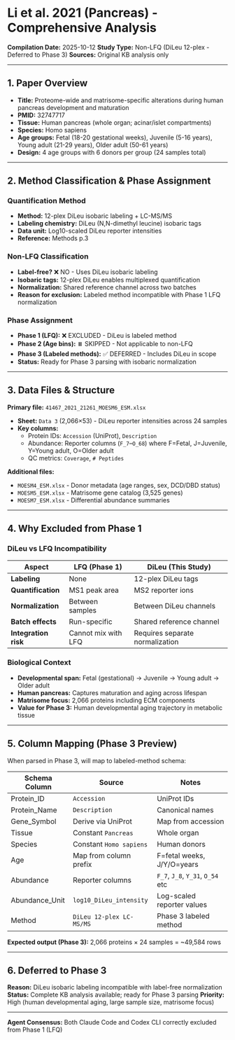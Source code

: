 # Li et al. 2021 (Pancreas) - Comprehensive Analysis

**Compilation Date:** 2025-10-12
**Study Type:** Non-LFQ (DiLeu 12-plex - Deferred to Phase 3)
**Sources:** Original KB analysis only

---

## 1. Paper Overview

- **Title:** Proteome-wide and matrisome-specific alterations during human pancreas development and maturation
- **PMID:** 32747717
- **Tissue:** Human pancreas (whole organ; acinar/islet compartments)
- **Species:** Homo sapiens
- **Age groups:** Fetal (18-20 gestational weeks), Juvenile (5-16 years), Young adult (21-29 years), Older adult (50-61 years)
- **Design:** 4 age groups with 6 donors per group (24 samples total)

---

## 2. Method Classification & Phase Assignment

### Quantification Method
- **Method:** 12-plex DiLeu isobaric labeling + LC-MS/MS
- **Labeling chemistry:** DiLeu (N,N-dimethyl leucine) isobaric tags
- **Data unit:** Log10-scaled DiLeu reporter intensities
- **Reference:** Methods p.3

### Non-LFQ Classification
- **Label-free?** ❌ NO - Uses DiLeu isobaric labeling
- **Isobaric tags:** 12-plex DiLeu enables multiplexed quantification
- **Normalization:** Shared reference channel across two batches
- **Reason for exclusion:** Labeled method incompatible with Phase 1 LFQ normalization

### Phase Assignment
- **Phase 1 (LFQ):** ❌ EXCLUDED - DiLeu is labeled method
- **Phase 2 (Age bins):** ⏸️ SKIPPED - Not applicable to non-LFQ
- **Phase 3 (Labeled methods):** ✅ DEFERRED - Includes DiLeu in scope
- **Status:** Ready for Phase 3 parsing with isobaric normalization

---

## 3. Data Files & Structure

**Primary file:** `41467_2021_21261_MOESM6_ESM.xlsx`
- **Sheet:** `Data 3` (2,066×53) - DiLeu reporter intensities across 24 samples
- **Key columns:**
  - Protein IDs: `Accession` (UniProt), `Description`
  - Abundance: Reporter columns (`F_7`–`O_68`) where F=Fetal, J=Juvenile, Y=Young adult, O=Older adult
  - QC metrics: `Coverage`, `# Peptides`

**Additional files:**
- `MOESM4_ESM.xlsx` - Donor metadata (age ranges, sex, DCD/DBD status)
- `MOESM5_ESM.xlsx` - Matrisome gene catalog (3,525 genes)
- `MOESM7_ESM.xlsx` - Differential abundance summaries

---

## 4. Why Excluded from Phase 1

### DiLeu vs LFQ Incompatibility

| Aspect | LFQ (Phase 1) | DiLeu (This Study) |
|--------|---------------|-------------------|
| **Labeling** | None | 12-plex DiLeu tags |
| **Quantification** | MS1 peak area | MS2 reporter ions |
| **Normalization** | Between samples | Between DiLeu channels |
| **Batch effects** | Run-specific | Shared reference channel |
| **Integration risk** | Cannot mix with LFQ | Requires separate normalization |

### Biological Context
- **Developmental span:** Fetal (gestational) → Juvenile → Young adult → Older adult
- **Human pancreas:** Captures maturation and aging across lifespan
- **Matrisome focus:** 2,066 proteins including ECM components
- **Value for Phase 3:** Human developmental aging trajectory in metabolic tissue

---

## 5. Column Mapping (Phase 3 Preview)

When parsed in Phase 3, will map to labeled-method schema:

| Schema Column | Source | Notes |
|--------------|--------|-------|
| Protein_ID | `Accession` | UniProt IDs |
| Protein_Name | `Description` | Canonical names |
| Gene_Symbol | Derive via UniProt | Map from accession |
| Tissue | Constant `Pancreas` | Whole organ |
| Species | Constant `Homo sapiens` | Human donors |
| Age | Map from column prefix | F=fetal weeks, J/Y/O=years |
| Abundance | Reporter columns | `F_7`, `J_8`, `Y_31`, `O_54` etc |
| Abundance_Unit | `log10_DiLeu_intensity` | Log-scaled reporter values |
| Method | `DiLeu 12-plex LC-MS/MS` | Phase 3 labeled method |

**Expected output (Phase 3):** 2,066 proteins × 24 samples = ~49,584 rows

---

## 6. Deferred to Phase 3

**Reason:** DiLeu isobaric labeling incompatible with label-free normalization
**Status:** Complete KB analysis available; ready for Phase 3 parsing
**Priority:** High (human developmental aging, large sample size, matrisome focus)

---

**Agent Consensus:** Both Claude Code and Codex CLI correctly excluded from Phase 1 (LFQ)
